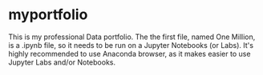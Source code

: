 # myportfolio
This is my professional Data portfolio. 
The the first file, named One Million, is a .ipynb file, so it needs to be run on a Jupyter Notebooks (or Labs). It's highly recommended to use Anaconda browser, as it makes easier to use Jupyter Labs and/or Notebooks. 
